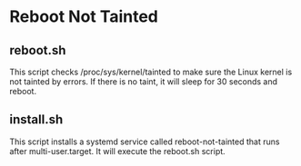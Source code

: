 # Reboot Not Tainted

## reboot.sh
This script checks /proc/sys/kernel/tainted to make sure the Linux kernel is not tainted by errors. If there is no taint, it will sleep for 30 seconds and reboot.

## install.sh
This script installs a systemd service called reboot-not-tainted that runs after multi-user.target. It will execute the reboot.sh script.

